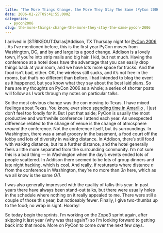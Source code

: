 ```yaml
---
title: 'The More Things Change, the More They Stay The Same (PyCon 2006)'
date: 2006-02-27T09:41:55.000Z
categories:
  - pycon2006
slug: the-more-things-change-the-more-they-stay-the-same-pycon-2006
---
```

I arrived in [STRIKEOUT:Dallas]Addison, TX Thursday night for [PyCon 2006][1] . As I’ve mentioned before, this is the first year PyCon moves from Washington, DC, and by and large its a good change. Addison is a lovely town, if you’re into strip malls and big hair. I kid, but not much. Having the conference at a hotel does have the advantage that you can easily drop things back at your room, and we have lots more space for tracks. And the food isn’t bad, either. OK, the wireless still sucks, and it’s not free in the rooms, but that’s no different than before. I had intended to blog the event as it happened, but you know what they say about the best laid plans. So here are my thoughts on PyCon 2006 as a whole; a series of shorter posts will follow as I work through my notes on particular talks.

So the most obvious change was the con moving to Texas. I have mixed feelings about Texas. You know, ever since [spending time in Amarillo][2] , I just don’t feel too fondly for it. But I put that aside; PyCon is usually the most productive and worthwhile conference I attend each year. An unexpected difference related to the change of venue is the change of atmosphere _around_ the conference. Not the conference itself, but its surroundings. In Washington, there was a small grocery in the basement, a food court off the lobby and lots of diversity in walking distance. In Addison, there’s still food with walking distance, but its a further distance, and the hotel generally feels a little more separated from the surrounding community. I’m not sure this is a bad thing — in Washington when the day’s events ended lots of people scattered. In Addison there seemed to be lots of group dinners and late night hacking, which is cool. And really, if resturants where distance _n_ from the conference in Washington, they’re no more than _3n_ here, which as we all know is the same _O()_.

I was also generally impressed with the quality of talks this year. In past years there have always been stand-out talks, but there were usually holes in the schedule where nothing on it really appealed to me. There were still a couple of those this year, but noticeably fewer. Finally, I give two-thumbs up to the food; no wrap in sight. Hooray!

So today begin the sprints. I’m working on the Zope3 sprint again, after skipping it last year (why was that again?) so I’m looking forward to getting back into that mode. More on PyCon to come over the next few days.



 [1]: http://us.pycon.org/TX2006/HomePage
 [2]: http://yergler.net/blog/2006/01/02/to-san-francisco-by-way-of-dallas-and-lovely-amarillo/
